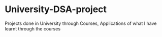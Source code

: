 # University-DSA-project
Projects done in University through Courses, Applications of what I have learnt through the courses
